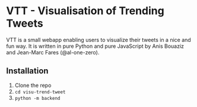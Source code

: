 # VTT - Visualisation of Trending Tweets

VTT is a small webapp enabling users to visualize their tweets in a nice and fun way. It is written in pure Python and pure JavaScript by Anis Bouaziz and Jean-Marc Fares (@al-one-zero).

## Installation

1. Clone the repo  
2. `cd visu-trend-tweet`
3. `python -m backend`
